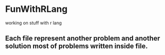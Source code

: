 # FunWithRLang
working on stuff with r lang

## Each file represent another problem and another solution most of problems written inside file.
